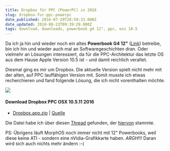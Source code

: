 ```yaml
---
title: Dropbox für PPC (PowerPC) in 2016
slug: dropbox-fur-ppc-powerpc
date_published: 2016-07-29T20:59:33.000Z
date_updated: 2018-08-22T09:39:29.000Z
tags: download, downloads, powerbook g4 12", ppc, osx 10.5
---
```


Da ich ja hin und wieder noch ein altes **Powerbook G4 12"** ([Link](http://thafaker.de/tag/powerbook-g4-12/)) betreibe, bin ich hin und wieder auch mal an Softwaregeschichten dran. Oder vielmehr an Lösungen interessiert, da für die PPC-Architektur das letzte OS aus dem Hause Apple Version 10.5 ist - und damit reichlich veraltet. 

Diesmal ging es mir um Dropbox. Die aktuelle Version spielt nicht mehr mit der alten, auf PPC lauffähigen Version mit. Somit musste ich etwas recherchieren und fand folgende Lösung, die ich nicht vorenthalten möchte.

![](__GHOST_URL__/content/images/2016/07/Finder.png)

#### Download Dropbox PPC OSX 10.5.11 2016

- [Dropbox.app.zip](http://picdump.thafaker.de/downloads/Dropbox.app.zip) | [Quelle](https://www.dropbox.com/sh/fzik0j5a0nmr2x0/AABUZvbdkHxMrdVkJTwoeAZEa?dl=0)

Die Datei habe ich über diesen [Thread](http://forums.macrumors.com/threads/reconnect-unsupported-leopard-macs-to-dropbox.1865621/page-7#post-22341646) gefunden, der [hiervon](http://forums.macrumors.com/threads/reconnect-unsupported-leopard-macs-to-dropbox.1865621/) stammte.

PS: Übrigens läuft MorphOS noch immer nicht mit 12" Powerbooks, weil diese keine ATI - sondern eine nVidia-Grafikkarte haben. *ARGH*!!! Daran wird sich auch nichts mehr ändern :-(
